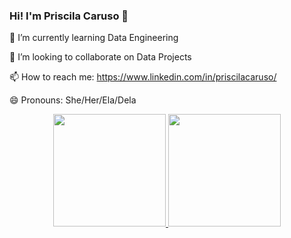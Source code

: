 ### Hi! I'm Priscila Caruso 👋

🌱 I’m currently learning Data Engineering

👯 I’m looking to collaborate on Data Projects

📫 How to reach me: https://www.linkedin.com/in/priscilacaruso/

😄 Pronouns: She/Her/Ela/Dela

<div align="center">
  <a href="https://github.com/Priscaruso">
  <img height="180em" src="https://github-readme-stats.vercel.app/api?username=Priscaruso&show_icons=true&theme=dracula&include_all_commits=true&count_private=true"/>
  <img height="180em" src="https://github-readme-stats.vercel.app/api/top-langs/?username=Priscaruso&layout=compact&langs_count=7&theme=dracula"/>
</div>

<!--
**Priscaruso/Priscaruso** is a ✨ _special_ ✨ repository because its `README.md` (this file) appears on your GitHub profile.



